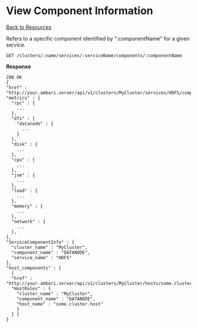 <!---
Licensed to the Apache Software Foundation (ASF) under one or more
contributor license agreements. See the NOTICE file distributed with
this work for additional information regarding copyright ownership.
The ASF licenses this file to You under the Apache License, Version 2.0
(the "License"); you may not use this file except in compliance with
the License. You may obtain a copy of the License at

http://www.apache.org/licenses/LICENSE-2.0

Unless required by applicable law or agreed to in writing, software
distributed under the License is distributed on an "AS IS" BASIS,
WITHOUT WARRANTIES OR CONDITIONS OF ANY KIND, either express or implied.
See the License for the specific language governing permissions and
limitations under the License.
-->

View Component Information
=====

[Back to Resources](index.md#resources)

Refers to a specific component identified by ":componentName" for a given service.

    GET /clusters/:name/services/:serviceName/components/:componentName

**Response**

    200 OK
    {
    "href" : "http://your.ambari.server/api/v1/clusters/MyCluster/services/HDFS/components/DATANODE",
    "metrics" : {
      "rpc" : {
        ...
      },
      "dfs" : {
        "datanode" : {
          ...
        }
      },
      "disk" : {
        ...
      },
      "cpu" : {
        ...
      },
      "jvm" : {
        ...
      },
      "load" : {
        ...
      },
      "memory" : {
        ...
      },
      "network" : {
        ...
      },
    },
    "ServiceComponentInfo" : {
      "cluster_name" : "MyCluster",
      "component_name" : "DATANODE",
      "service_name" : "HDFS"
    },
    "host_components" : [
      {
      "href" : "http://your.ambari.server/api/v1/clusters/MyCluster/hosts/some.cluster.host/host_components/DATANODE",
      "HostRoles" : {
        "cluster_name" : "MyCluster",
        "component_name" : "DATANODE",
        "host_name" : "some.cluster.host"
        }
      } ]
    }
